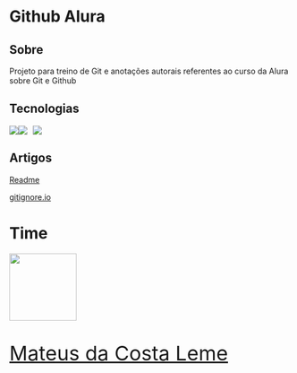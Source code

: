 # Github Alura

## Sobre

<p>Projeto para treino de Git e anotações autorais referentes ao curso da Alura sobre Git e Github</p>

## Tecnologias

<div style="display:flex;"

  <a href="https://www.google.com/search?client=opera-gx&q=html5&sourceid=opera&ie=UTF-8&oe=UTF-8" target="_blank" style="margin-right:10px">
    <img src="https://img.shields.io/badge/HTML-239120?style=for-the-badge&logo=html5&labelColor=orange&logoColor=white&color=8c3b0d">
  </a>
  
  <a href="https://www.google.com/search?client=opera-gx&q=css+3&sourceid=opera&ie=UTF-8&oe=UTF-8" target="_blank" style="margin-right:10px">
    <img src="https://img.shields.io/badge/CSS-239120?&style=for-the-badge&logo=css3&labelColor=blue&color=3b509c">
  </a>
  

  <a href="https://www.google.com/search?client=opera-gx&q=javascript&sourceid=opera&ie=UTF-8&oe=UTF-8" target="_blank" style="margin-right:10px">
    <img src="https://img.shields.io/badge/JavaScript-F7DF1E?style=for-the-badge&logo=javascript&logoColor=black&labelColor=dbbd25">
  </a>
  
</div>

## Artigos

[Readme](https://www.alura.com.br/artigos/escrever-bom-readme?_gl=1*13y3hrp*_ga*MTc3MjU3NjE0Ny4xNzEzNjE1NzUz*_ga_1EPWSW3PCS*MTcxMzg5NTM1NS43LjEuMTcxMzg5NTc2OC4wLjAuMA..*_fplc*UjclMkZwSHc1TFltV1VBdDhrbldFYlZrWjJxZ1JzRW0lMkJ1WiUyQlpwT3NBcExJRkpMMlZFdlRFSUNpeWFqak1Jc2YwV0dSU21aWlRXMm91TlRCVTJ2T3lseFkxSFZ0SFNtR09WMHk5M3RKUWFsZDclMkJXVmozaVJVcUR6NkF3YmdhaGclM0QlM0Q)

[gitignore.io](https://www.toptal.com/developers/gitignore)


# Time

<a href="https://github.com/MateusLem" target="_blank">
<img loading="lazy" src="https://avatars.githubusercontent.com/MateusLem" width=120>
<p style="font-size:min(2vh, 36px);">Mateus da Costa Leme</p>
</a>